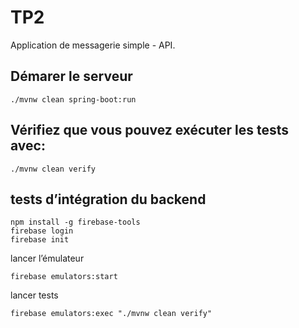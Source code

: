 # TP2

Application de messagerie simple - API.

## Démarer le serveur
``./mvnw clean spring-boot:run``

## Vérifiez que vous pouvez exécuter les tests avec:
``./mvnw clean verify``

## tests d’intégration du backend

```
npm install -g firebase-tools
firebase login
firebase init
```

lancer l’émulateur

``firebase emulators:start``

lancer tests

``firebase emulators:exec "./mvnw clean verify"``